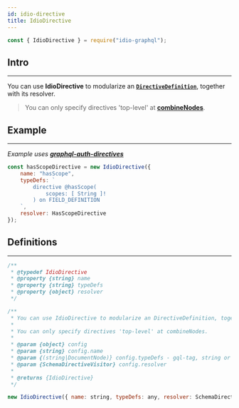 ```yaml
---
id: idio-directive
title: IdioDirective
---
```


```javascript 
const { IdioDirective } = require("idio-graphql");
```

## Intro

---

You can use **IdioDirective** to modularize an **[`DirectiveDefinition`](http://spec.graphql.org/June2018/#DirectiveDefinition)**, together with its resolver. 

> You can only specify directives 'top-level' at **[combineNodes](combine-nodes)**.


## Example

---

_Example uses **[graphql-auth-directives](https://www.npmjs.com/package/graphql-auth-directives)**_

```javascript
const hasScopeDirective = new IdioDirective({
    name: "hasScope",
    typeDefs: `
        directive @hasScope(
            scopes: [ String ]!
        ) on FIELD_DEFINITION 
    `,
    resolver: HasScopeDirective
});
```

## Definitions

---

```javascript
/**
 * @typedef IdioDirective
 * @property {string} name
 * @property {string} typeDefs
 * @property {object} resolver
 */

/**
 * You can use IdioDirective to modularize an DirectiveDefinition, together with its resolver.
 *
 * You can only specify directives 'top-level' at combineNodes.
 *
 * @param {object} config
 * @param {string} config.name
 * @param {(string|DocumentNode)} config.typeDefs - gql-tag, string or filePath.
 * @param {SchemaDirectiveVisitor} config.resolver
 *
 * @returns {IdioDirective}
 */
```

```javascript
new IdioDirective({ name: string, typeDefs: any, resolver: SchemaDirectiveVisitor );
```
